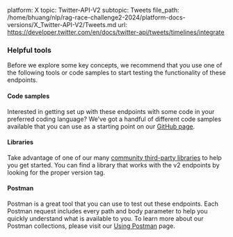 platform: X
topic: Twitter-API-V2
subtopic: Tweets
file_path: /home/bhuang/nlp/rag-race-challenge2-2024/platform-docs-versions/X_Twitter-API-V2/Tweets.md
url: https://developer.twitter.com/en/docs/twitter-api/tweets/timelines/integrate


### Helpful tools

Before we explore some key concepts, we recommend that you use one of the following tools or code samples to start testing the functionality of these endpoints.

#### Code samples

Interested in getting set up with these endpoints with some code in your preferred coding language? We’ve got a handful of different code samples available that you can use as a starting point on our [GitHub page](https://github.com/twitterdev/Twitter-API-v2-sample-code).

#### Libraries

Take advantage of one of our many [community third-party libraries](https://developer.twitter.com/en/docs/twitter-api/tools-and-libraries) to help you get started. You can find a library that works with the v2 endpoints by looking for the proper version tag.

#### Postman

Postman is a great tool that you can use to test out these endpoints. Each Postman request includes every path and body parameter to help you quickly understand what is available to you. To learn more about our Postman collections, please visit our [Using Postman](https://developer.twitter.com/en/docs/tools-and-libraries/using-postman) page.
